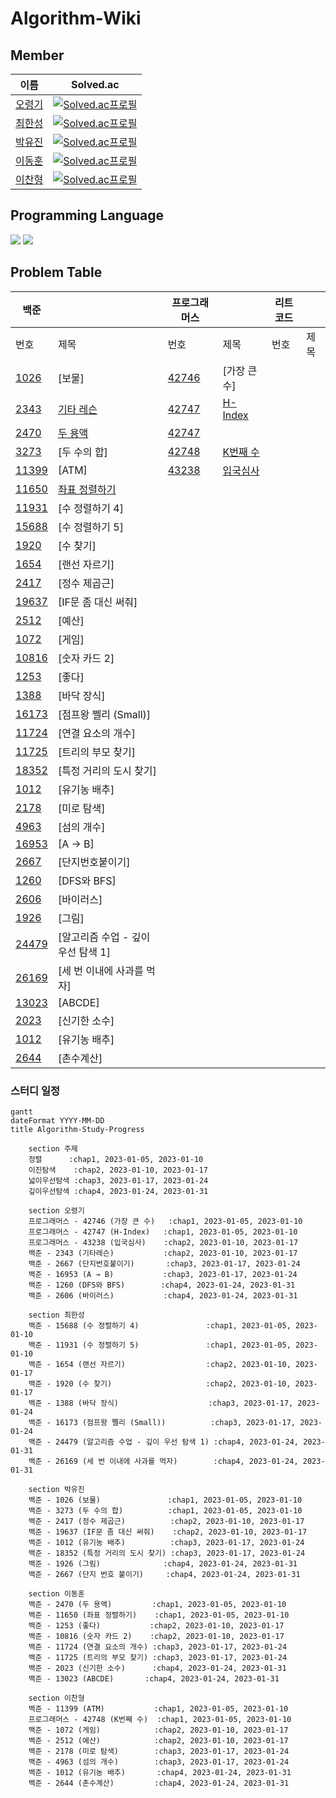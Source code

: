 # Algorithm-Wiki

## Member
|이름|Solved.ac|
|--|--|
|[오령기](https://github.com/ryeongee)|[![Solved.ac프로필](http://mazassumnida.wtf/api/mini/generate_badge?boj=ryeongee21)](https://solved.ac/)|
|[최한성](https://github.com/hansung0904)|[![Solved.ac프로필](http://mazassumnida.wtf/api/mini/generate_badge?boj=hsgod)](https://solved.ac/)|
|[박유진](https://github.com/Iam-YJ)|[![Solved.ac프로필](http://mazassumnida.wtf/api/mini/generate_badge?boj=yujin353)](https://solved.ac/)|
|[이동훈](https://github.com/darkblose)|[![Solved.ac프로필](http://mazassumnida.wtf/api/mini/generate_badge?boj=darkblose)](https://solved.ac/darkblose)|
|[이찬형](https://github.com/LEECHANHYUNG)|[![Solved.ac프로필](http://mazassumnida.wtf/api/mini/generate_badge?boj=lch7215)](https://solved.ac/)|

## Programming Language
<img src="https://img.shields.io/badge/java-007396?style=for-the-badge&logo=java&logoColor=white">
<img src="https://img.shields.io/badge/JavaScript-F7DF1E?style=for-the-badge&logo=JavaScript&logoColor=black">

## Problem Table

| 백준                                             |                                                                                                                                                | 프로그래머스                                                                   |                                                                                                                                 | 리트코드 |      |
|------------------------------------------------|------------------------------------------------------------------------------------------------------------------------------------------------|--------------------------------------------------------------------------|---------------------------------------------------------------------------------------------------------------------------------|----------|------|
| 번호                                             | 제목                                                                                                                                             | 번호                                                                       | 제목                                                                                                                              | 번호     | 제목 |
| [1026](https://www.acmicpc.net/problem/1026)   | [보물]                                                                                                                                           | [42746](https://school.programmers.co.kr/learn/courses/30/lessons/42746) | [가장 큰 수]                                                                                                                        |          |      |
| [2343](https://www.acmicpc.net/problem/2343)   | [기타 레슨](https://github.com/Hell-O-Algorithm/Algorithm-Wiki/blob/main/Baekjoon/Donghun/src/main/java/com/algorithm/baekjun/sort/No2470.java)    | [42747](https://school.programmers.co.kr/learn/courses/30/lessons/42747) | [H-Index](https://github.com/Hell-O-Algorithm/Algorithm-Wiki/blob/main/Programmers/Ryeongee/Programmers%20(lv2)%20H-index.java) |          |      |
| [2470](https://www.acmicpc.net/problem/2470)   | [두 용액](https://github.com/Hell-O-Algorithm/Algorithm-Wiki/blob/main/Baekjoon/Donghun/src/main/java/com/algorithm/baekjun/sort/No2470.java)     | [42747](https://school.programmers.co.kr/learn/courses/30/lessons/42747) |  |          |      |
| [3273](https://www.acmicpc.net/problem/3273)   | [두 수의 합]                                                                                                                                       | [42748](https://school.programmers.co.kr/learn/courses/30/lessons/42748) | [K번째 수](https://github.com/Hell-O-Algorithm/Algorithm-Wiki/blob/main/Programmers/Ryeongee/K%EB%B2%88%EC%A7%B8%EC%88%98.java)    |          |      |
| [11399](https://www.acmicpc.net/problem/11399) | [ATM]                                                                                                                                          | [43238](https://school.programmers.co.kr/learn/courses/30/lessons/43238) | [입국심사](https://github.com/Hell-O-Algorithm/Algorithm-Wiki/blob/main/Programmers/Ryeongee/src/main/java/com/example/demo/programmers/Programmers43238.py)                    |          |      |
| [11650](https://www.acmicpc.net/problem/11650) | [좌표 정렬하기](https://github.com/Hell-O-Algorithm/Algorithm-Wiki/blob/main/Baekjoon/Donghun/src/main/java/com/algorithm/baekjun/sort/No11650.java) |                                                                          |                                                                                                                                 |          |      |
| [11931](https://www.acmicpc.net/problem/11931) | [수 정렬하기 4]                                                                                                                                     |                                                                          |                                                                                                                                 |          |      |
| [15688](https://www.acmicpc.net/problem/15688) | [수 정렬하기 5]                                                                                                                                     |                                                                          |                                                                                                                                 |          |      |
| [1920](https://www.acmicpc.net/problem/1920)   | [수 찾기]                                                                                                                                         |                                                                          |                                                                                                                                 |          |      |
| [1654](https://www.acmicpc.net/problem/1654)   | [랜선 자르기]                                                                                                                                       |                                                                          |                                                                                                                                 |          |      |
| [2417](https://www.acmicpc.net/problem/2417)   | [정수 제곱근]                                                                                                                                       |                                                                          |                                                                                                                                 |          |      |
| [19637](https://www.acmicpc.net/problem/19637) | [IF문 좀 대신 써줘]                                                                                                                                  |                                                                          |                                                                                                                                 |          |      |
| [2512](https://www.acmicpc.net/problem/2512)   | [예산]                                                                                                                                           |                                                                          |                                                                                                                                 |          |      |
| [1072](https://www.acmicpc.net/problem/1072)   | [게임]                                                                                                                                           |                                                                          |                                                                                                                                 |          |      |
| [10816](https://www.acmicpc.net/problem/10816) | [숫자 카드 2]                                                                                                                                      |                                                                          |                                                                                                                                 |          |      |
| [1253](https://www.acmicpc.net/problem/1253)   | [좋다]                                                                                                                                           |                                                                          |                                                                                                                                 |          |      |
| [1388](https://www.acmicpc.net/problem/1388)   | [바닥 장식]                                                                                                                                        |                                                                          |                                                                                                                                 |          |      |
| [16173](https://www.acmicpc.net/problem/16173) | [점프왕 쩰리 (Small)]                                                                                                                               |                                                                          |                                                                                                                                 |          |      |
| [11724](https://www.acmicpc.net/problem/11724) | [연결 요소의 개수]                                                                                                                                    |                                                                          |                                                                                                                                 |          |      |
| [11725](https://www.acmicpc.net/problem/11725) | [트리의 부모 찾기]                                                                                                                                    |                                                                          |                                                                                                                                 |          |      |
| [18352](https://www.acmicpc.net/problem/18352) | [특정 거리의 도시 찾기]                                                                                                                                 |                                                                          |                                                                                                                                 |          |      |
| [1012](https://www.acmicpc.net/problem/1012)   | [유기농 배추]                                                                                                                                       |                                                                          |                                                                                                                                 |          |      |
| [2178](https://www.acmicpc.net/problem/2178)   | [미로 탐색]                                                                                                                                        |                                                                          |                                                                                                                                 |          |      |
| [4963](https://www.acmicpc.net/problem/4963)   | [섬의 개수]                                                                                                                                        |                                                                          |                                                                                                                                 |          |      |
| [16953](https://www.acmicpc.net/problem/16953) | [A → B]                                                                                                                                        |                                                                          |                                                                                                                                 |          |      |
| [2667](https://www.acmicpc.net/problem/2667)   | [단지번호붙이기]                                                                                                                                      |                                                                          |                                                                                                                                 |          |      |
| [1260](https://www.acmicpc.net/problem/1260)   | [DFS와 BFS]                                                                                                                                     |                                                                          |                                                                                                                                 |          |      |
| [2606](https://www.acmicpc.net/problem/2606)   | [바이러스]                                                                                                                                         |                                                                          |                                                                                                                                 |          |      |
| [1926](https://www.acmicpc.net/problem/1926)   | [그림]                                                                                                                                           |                                                                          |                                                                                                                                 |          |      |
| [24479](https://www.acmicpc.net/problem/24479) | [알고리즘 수업 - 깊이 우선 탐색 1]                                                                                                                         |                                                                          |                                                                                                                                 |          |      |
| [26169](https://www.acmicpc.net/problem/26169) | [세 번 이내에 사과를 먹자]                                                                                                                               |                                                                          |                                                                                                                                 |          |      |
| [13023](https://www.acmicpc.net/problem/13023) | [ABCDE]                                                                                                                                        |                                                                          |                                                                                                                                 |          |      |
| [2023](https://www.acmicpc.net/problem/2023)   | [신기한 소수]                                                                                                                                       |                                                                          |                                                                                                                                 |          |      |
| [1012](https://www.acmicpc.net/problem/1012)   | [유기농 배추]                                                                                                                                       |                                                                          |                                                                                                                                 |          |      |
| [2644](https://www.acmicpc.net/problem/2644)   | [촌수계산]                                                                                                                                         |                                                                          |                                                                                                                                 |          |      |


### 스터디 일정

```mermaid
gantt
dateFormat YYYY-MM-DD
title Algorithm-Study-Progress

    section 주제
    정렬      :chap1, 2023-01-05, 2023-01-10
    이진탐색    :chap2, 2023-01-10, 2023-01-17
    넓이우선탐색 :chap3, 2023-01-17, 2023-01-24
    깊이우선탐색 :chap4, 2023-01-24, 2023-01-31

    section 오령기
    프로그래머스 - 42746 (가장 큰 수)   :chap1, 2023-01-05, 2023-01-10
    프로그래머스 - 42747 (H-Index)   :chap1, 2023-01-05, 2023-01-10
    프로그래머스 - 43238 (입국심사)    :chap2, 2023-01-10, 2023-01-17
    백준 - 2343 (기타레슨)           :chap2, 2023-01-10, 2023-01-17
    백준 - 2667 (단지번호붙이기)       :chap3, 2023-01-17, 2023-01-24
    백준 - 16953 (A → B)           :chap3, 2023-01-17, 2023-01-24
    백준 - 1260 (DFS와 BFS)        :chap4, 2023-01-24, 2023-01-31
    백준 - 2606 (바이러스)           :chap4, 2023-01-24, 2023-01-31
    
    section 최한성
    백준 - 15688 (수 정렬하기 4)               :chap1, 2023-01-05, 2023-01-10
    백준 - 11931 (수 정렬하기 5)               :chap1, 2023-01-05, 2023-01-10
    백준 - 1654 (랜선 자르기)                  :chap2, 2023-01-10, 2023-01-17
    백준 - 1920 (수 찾기)                     :chap2, 2023-01-10, 2023-01-17
    백준 - 1388 (바닥 장식)                    :chap3, 2023-01-17, 2023-01-24
    백준 - 16173 (점프왕 쩰리 (Small))          :chap3, 2023-01-17, 2023-01-24
    백준 - 24479 (알고리즘 수업 - 깊이 우선 탐색 1) :chap4, 2023-01-24, 2023-01-31
    백준 - 26169 (세 번 이내에 사과를 먹자)        :chap4, 2023-01-24, 2023-01-31
    
    section 박유진
    백준 - 1026 (보물)               :chap1, 2023-01-05, 2023-01-10
    백준 - 3273 (두 수의 합)          :chap1, 2023-01-05, 2023-01-10
    백준 - 2417 (정수 제곱근)          :chap2, 2023-01-10, 2023-01-17
    백준 - 19637 (IF문 좀 대신 써줘)    :chap2, 2023-01-10, 2023-01-17
    백준 - 1012 (유기농 배추)          :chap3, 2023-01-17, 2023-01-24
    백준 - 18352 (특정 거리의 도시 찾기) :chap3, 2023-01-17, 2023-01-24
    백준 - 1926 (그림)              :chap4, 2023-01-24, 2023-01-31
    백준 - 2667 (단지 번호 붙이기)     :chap4, 2023-01-24, 2023-01-31
    
    section 이동훈
    백준 - 2470 (두 용액)         :chap1, 2023-01-05, 2023-01-10
    백준 - 11650 (좌표 정렬하기)    :chap1, 2023-01-05, 2023-01-10
    백준 - 1253 (좋다)           :chap2, 2023-01-10, 2023-01-17
    백준 - 10816 (숫자 카드 2)    :chap2, 2023-01-10, 2023-01-17
    백준 - 11724 (연결 요소의 개수) :chap3, 2023-01-17, 2023-01-24
    백준 - 11725 (트리의 부모 찾기) :chap3, 2023-01-17, 2023-01-24
    백준 - 2023 (신기한 소수)      :chap4, 2023-01-24, 2023-01-31
    백준 - 13023 (ABCDE)       :chap4, 2023-01-24, 2023-01-31
    
    section 이찬형
    백준 - 11399 (ATM)           :chap1, 2023-01-05, 2023-01-10
    프로그래머스 - 42748 (K번째 수)  :chap1, 2023-01-05, 2023-01-10
    백준 - 1072 (게임)            :chap2, 2023-01-10, 2023-01-17
    백준 - 2512 (예산)            :chap2, 2023-01-10, 2023-01-17
    백준 - 2178 (미로 탐색)        :chap3, 2023-01-17, 2023-01-24
    백준 - 4963 (섬의 개수)        :chap3, 2023-01-17, 2023-01-24
    백준 - 1012 (유기농 배추)       :chap4, 2023-01-24, 2023-01-31
    백준 - 2644 (촌수계산)         :chap4, 2023-01-24, 2023-01-31

```
